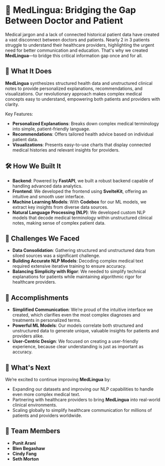 

# 🏥 MedLingua: Bridging the Gap Between Doctor and Patient

Medical jargon and a lack of connected historical patient data have created a vast disconnect between doctors and patients. Nearly 2 in 3 patients struggle to understand their healthcare providers, highlighting the urgent need for better communication and education. That's why we created **MedLingua**—to bridge this critical information gap once and for all.

## 🌟 What It Does

**MedLingua** synthesizes structured health data and unstructured clinical notes to provide personalized explanations, recommendations, and visualizations. Our revolutionary approach makes complex medical concepts easy to understand, empowering both patients and providers with clarity.

Key Features:
- **Personalized Explanations**: Breaks down complex medical terminology into simple, patient-friendly language.
- **Recommendations**: Offers tailored health advice based on individual patient data.
- **Visualizations**: Presents easy-to-use charts that display connected medical histories and relevant insights for providers.

## 🛠 How We Built It

- **Backend**: Powered by **FastAPI**, we built a robust backend capable of handling advanced data analytics.
- **Frontend**: We developed the frontend using **SvelteKit**, offering an intuitive and smooth user interface.
- **Machine Learning Models**: With **Codebox** for our ML models, we extract key insights from diverse data sources.
- **Natural Language Processing (NLP)**: We developed custom NLP models that decode medical terminology within unstructured clinical notes, making sense of complex patient data.

## 🚧 Challenges We Faced

- **Data Consolidation**: Gathering structured and unstructured data from siloed sources was a significant challenge.
- **Building Accurate NLP Models**: Decoding complex medical text required extensive iterative training to ensure accuracy.
- **Balancing Simplicity with Rigor**: We needed to simplify technical explanations for patients while maintaining algorithmic rigor for healthcare providers.

## 🎉 Accomplishments

- **Simplified Communication**: We’re proud of the intuitive interface we created, which clarifies even the most complex diagnoses and treatments in personalized terms.
- **Powerful ML Models**: Our models correlate both structured and unstructured data to generate unique, valuable insights for patients and providers alike.
- **User-Centric Design**: We focused on creating a user-friendly experience, because clear understanding is just as important as accuracy.

## 🚀 What's Next

We’re excited to continue improving **MedLingua** by:
- Expanding our datasets and improving our NLP capabilities to handle even more complex medical text.
- Partnering with healthcare providers to bring **MedLingua** into real-world clinical environments.
- Scaling globally to simplify healthcare communication for millions of patients and providers worldwide.

## 👥 Team Members
- **Punit Arani**
- **Blen Begashaw**
- **Cindy Fang**
- **Seth Morton**



